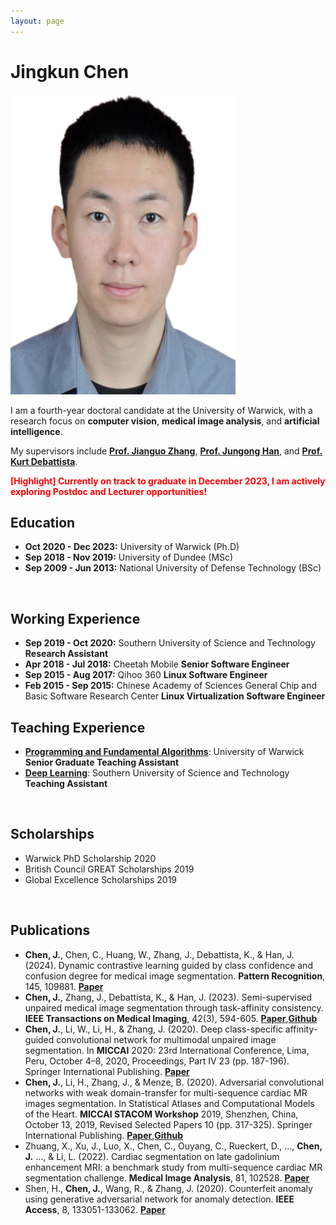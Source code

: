```yaml
---
layout: page
---
```


# Jingkun Chen

<img src="/file/image.jpeg" class="floatpic" width="360" height="480">

I am a fourth-year doctoral candidate at the University of Warwick, with a research focus on **computer vision**, **medical image analysis**, and **artificial intelligence**. 

My supervisors include [**Prof. Jianguo Zhang**](https://scholar.google.com/citations?user=ypSmZtIAAAAJ&hl=zh-CN), [**Prof. Jungong Han**](https://scholar.google.com/citations?user=hNi1gxAAAAAJ&hl=zh-CN), and [**Prof. Kurt Debattista**](https://scholar.google.co.uk/citations?user=8-E4ButRvbwC&hl=en). 


**<font color='red'>[Highlight] Currently on track to graduate in December 2023, I am actively exploring Postdoc and Lecturer opportunities!</font>**
<br>

## Education 
- **Oct 2020 - Dec 2023:** University of Warwick (Ph.D) 
- **Sep 2018 - Nov 2019:** University of Dundee (MSc) 
- **Sep 2009 - Jun 2013:** National University of Defense Technology (BSc)
<br>

## Working Experience
- **Sep 2019 - Oct 2020:** Southern University of Science and Technology **Research Assistant**
- **Apr 2018 - Jul 2018:** Cheetah Mobile **Senior Software Engineer**
- **Sep 2015 - Aug 2017:** Qihoo 360 **Linux Software Engineer**
- **Feb 2015 - Sep 2015:** Chinese Academy of Sciences General Chip and Basic Software Research Center **Linux Virtualization Software Engineer**

## Teaching Experience
- [**Programming and Fundamental Algorithms**](https://courses.warwick.ac.uk/modules/2022/WM908-15): University of Warwick **Senior Graduate Teaching Assistant**
- [**Deep Learning**](https://nces.cra.moe/course/1782/): Southern University of Science and Technology **Teaching Assistant**
<br>

## Scholarships 
- Warwick PhD Scholarship 2020
- British Council GREAT Scholarships 2019 
- Global Excellence Scholarships 2019
<br>


## Publications

- **Chen, J.**, Chen, C., Huang, W., Zhang, J., Debattista, K., & Han, J. (2024). Dynamic contrastive learning guided by class confidence and confusion degree for medical image segmentation. **Pattern Recognition**, 145, 109881. [**Paper**](https://scholar.google.com/scholar?hl=zh-CN&as_sdt=0%2C33&q=Dynamic+contrastive+learning+guided+by+class+confidence+and+confusion+degree+for+medical+image+segmentation&btnG=)
- **Chen, J.**, Zhang, J., Debattista, K., & Han, J. (2023). Semi-supervised unpaired medical image segmentation through task-affinity consistency. **IEEE Transactions on Medical Imaging**, 42(3), 594-605. [**Paper**](https://wrap.warwick.ac.uk/170166/1/WRAP-semi-supervised-unpaired-medical-image-segmentation-through-task-affinity-consistency-2022.pdf),[**Github**](https://github.com/jingkunchen/TAC)
- **Chen, J.**, Li, W., Li, H., & Zhang, J. (2020). Deep class-specific affinity-guided convolutional network for multimodal unpaired image segmentation. In **MICCAI** 2020: 23rd International Conference, Lima, Peru, October 4–8, 2020, Proceedings, Part IV 23 (pp. 187-196). Springer International Publishing. [**Paper**](https://arxiv.org/pdf/2101.01513)
- **Chen, J.**, Li, H., Zhang, J., & Menze, B. (2020). Adversarial convolutional networks with weak domain-transfer for multi-sequence cardiac MR images segmentation. In Statistical Atlases and Computational Models of the Heart. **MICCAI STACOM Workshop** 2019, Shenzhen, China, October 13, 2019, Revised Selected Papers 10 (pp. 317-325). Springer International Publishing. [**Paper**](https://arxiv.org/pdf/1908.09298),[**Github**](https://github.com/jingkunchen/MS-CMR_miccai_2019)
- Zhuang, X., Xu, J., Luo, X., Chen, C., Ouyang, C., Rueckert, D., ..., **Chen, J.** ..., & Li, L. (2022). Cardiac segmentation on late gadolinium enhancement MRI: a benchmark study from multi-sequence cardiac MR segmentation challenge. **Medical Image Analysis**, 81, 102528. [**Paper**](https://arxiv.org/pdf/2006.12434)
- Shen, H., **Chen, J.**, Wang, R., & Zhang, J. (2020). Counterfeit anomaly using generative adversarial network for anomaly detection. **IEEE Access**, 8, 133051-133062. [**Paper**](https://ieeexplore.ieee.org/stamp/stamp.jsp?arnumber=9144563)
